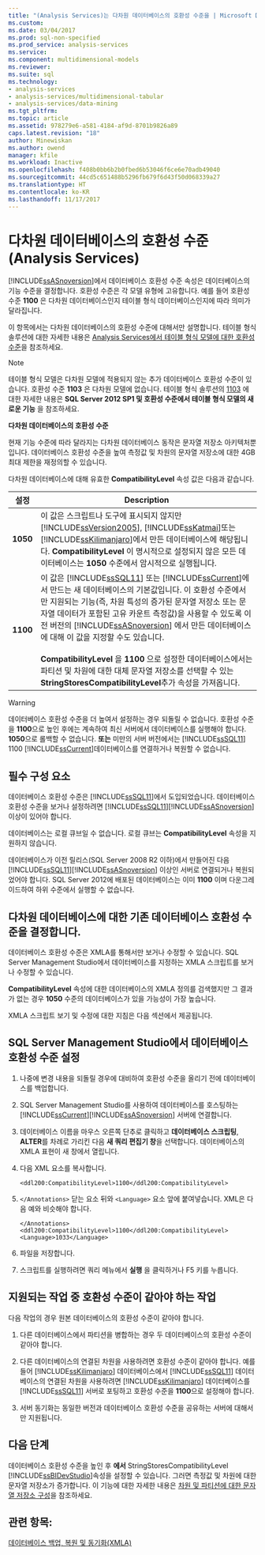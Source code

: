 ```yaml
---
title: "(Analysis Services)는 다차원 데이터베이스의 호환성 수준을 | Microsoft Docs"
ms.custom: 
ms.date: 03/04/2017
ms.prod: sql-non-specified
ms.prod_service: analysis-services
ms.service: 
ms.component: multidimensional-models
ms.reviewer: 
ms.suite: sql
ms.technology:
- analysis-services
- analysis-services/multidimensional-tabular
- analysis-services/data-mining
ms.tgt_pltfrm: 
ms.topic: article
ms.assetid: 978279e6-a581-4184-af9d-8701b9826a89
caps.latest.revision: "18"
author: Minewiskan
ms.author: owend
manager: kfile
ms.workload: Inactive
ms.openlocfilehash: f408b0bb6b2b0fbed6b53046f6ce6e70adb49040
ms.sourcegitcommit: 44cd5c651488b5296fb679f6d43f50d068339a27
ms.translationtype: HT
ms.contentlocale: ko-KR
ms.lasthandoff: 11/17/2017
---
```

# <a name="compatibility-level-of-a-multidimensional-database-analysis-services"></a>다차원 데이터베이스의 호환성 수준(Analysis Services)
  [!INCLUDE[ssASnoversion](../../includes/ssasnoversion-md.md)]에서 데이터베이스 호환성 수준 속성은 데이터베이스의 기능 수준을 결정합니다. 호환성 수준은 각 모델 유형에 고유합니다. 예를 들어 호환성 수준 **1100** 은 다차원 데이터베이스인지 테이블 형식 데이터베이스인지에 따라 의미가 달라집니다.  
  
 이 항목에서는 다차원 데이터베이스의 호환성 수준에 대해서만 설명합니다. 테이블 형식 솔루션에 대한 자세한 내용은 [Analysis Services에서 테이블 형식 모델에 대한 호환성 수준](../../analysis-services/tabular-models/compatibility-level-for-tabular-models-in-analysis-services.md)을 참조하세요.  
  
> [!NOTE]  
>  테이블 형식 모델은 다차원 모델에 적용되지 않는 추가 데이터베이스 호환성 수준이 있습니다. 호환성 수준 **1103** 은 다차원 모델에 없습니다. 테이블 형식 솔루션의 [1103](http://go.microsoft.com/fwlink/?LinkId=301727) 에 대한 자세한 내용은 **SQL Server 2012 SP1 및 호환성 수준에서 테이블 형식 모델의 새로운 기능** 을 참조하세요.  
  
 **다차원 데이터베이스의 호환성 수준**  
  
 현재 기능 수준에 따라 달라지는 다차원 데이터베이스 동작은 문자열 저장소 아키텍처뿐입니다. 데이터베이스 호환성 수준을 높여 측정값 및 차원의 문자열 저장소에 대한 4GB 최대 제한을 재정의할 수 있습니다.  
  
 다차원 데이터베이스에 대해 유효한 **CompatibilityLevel** 속성 값은 다음과 같습니다.  
  
|설정|Description|  
|-------------|-----------------|  
|**1050**|이 값은 스크립트나 도구에 표시되지 않지만 [!INCLUDE[ssVersion2005](../../includes/ssversion2005-md.md)], [!INCLUDE[ssKatmai](../../includes/sskatmai-md.md)]또는 [!INCLUDE[ssKilimanjaro](../../includes/sskilimanjaro-md.md)]에서 만든 데이터베이스에 해당됩니다. **CompatibilityLevel** 이 명시적으로 설정되지 않은 모든 데이터베이스는 **1050** 수준에서 암시적으로 실행됩니다.|  
|**1100**|이 값은 [!INCLUDE[ssSQL11](../../includes/sssql11-md.md)] 또는 [!INCLUDE[ssCurrent](../../includes/sscurrent-md.md)]에서 만드는 새 데이터베이스의 기본값입니다. 이 호환성 수준에서만 지원되는 기능(즉, 차원 특성의 증가된 문자열 저장소 또는 문자열 데이터가 포함된 고유 카운트 측정값)을 사용할 수 있도록 이전 버전의 [!INCLUDE[ssASnoversion](../../includes/ssasnoversion-md.md)] 에서 만든 데이터베이스에 대해 이 값을 지정할 수도 있습니다.<br /><br /> **CompatibilityLevel** 을 **1100** 으로 설정한 데이터베이스에서는 파티션 및 차원에 대한 대체 문자열 저장소를 선택할 수 있는 **StringStoresCompatibilityLevel**추가 속성을 가져옵니다.|  
  
> [!WARNING]  
>  데이터베이스 호환성 수준을 더 높여서 설정하는 경우 되돌릴 수 없습니다. 호환성 수준을 **1100**으로 높인 후에는 계속하여 최신 서버에서 데이터베이스를 실행해야 합니다. **1050**으로 롤백할 수 없습니다. **또는** 미만의 서버 버전에서는 [!INCLUDE[ssSQL11](../../includes/sssql11-md.md)] 1100 [!INCLUDE[ssCurrent](../../includes/sscurrent-md.md)]데이터베이스를 연결하거나 복원할 수 없습니다.  
  
## <a name="prerequisites"></a>필수 구성 요소  
 데이터베이스 호환성 수준은 [!INCLUDE[ssSQL11](../../includes/sssql11-md.md)]에서 도입되었습니다. 데이터베이스 호환성 수준을 보거나 설정하려면 [!INCLUDE[ssSQL11](../../includes/sssql11-md.md)][!INCLUDE[ssASnoversion](../../includes/ssasnoversion-md.md)] 이상이 있어야 합니다.  
  
 데이터베이스는 로컬 큐브일 수 없습니다. 로컬 큐브는 **CompatibilityLevel** 속성을 지원하지 않습니다.  
  
 데이터베이스가 이전 릴리스(SQL Server 2008 R2 이하)에서 만들어진 다음 [!INCLUDE[ssSQL11](../../includes/sssql11-md.md)][!INCLUDE[ssASnoversion](../../includes/ssasnoversion-md.md)] 이상인 서버로 연결되거나 복원되었어야 합니다. SQL Server 2012에 배포된 데이터베이스는 이미 **1100** 이며 다운그레이드하여 하위 수준에서 실행할 수 없습니다.  
  
## <a name="determine-the-existing-database-compatibility-level-for-a-multidimensional-database"></a>다차원 데이터베이스에 대한 기존 데이터베이스 호환성 수준을 결정합니다.  
 데이터베이스 호환성 수준은 XMLA를 통해서만 보거나 수정할 수 있습니다. SQL Server Management Studio에서 데이터베이스를 지정하는 XMLA 스크립트를 보거나 수정할 수 있습니다.  
  
 **CompatibilityLevel** 속성에 대한 데이터베이스의 XMLA 정의를 검색했지만 그 결과가 없는 경우 **1050** 수준의 데이터베이스가 있을 가능성이 가장 높습니다.  
  
 XMLA 스크립트 보기 및 수정에 대한 지침은 다음 섹션에서 제공됩니다.  
  
## <a name="set-the-database-compatibility-level-in-sql-server-management-studio"></a>SQL Server Management Studio에서 데이터베이스 호환성 수준 설정  
  
1.  나중에 변경 내용을 되돌릴 경우에 대비하여 호환성 수준을 올리기 전에 데이터베이스를 백업합니다.  
  
2.  SQL Server Management Studio를 사용하여 데이터베이스를 호스팅하는 [!INCLUDE[ssCurrent](../../includes/sscurrent-md.md)][!INCLUDE[ssASnoversion](../../includes/ssasnoversion-md.md)] 서버에 연결합니다.  
  
3.  데이터베이스 이름을 마우스 오른쪽 단추로 클릭하고 **데이터베이스 스크립팅**, **ALTER**를 차례로 가리킨 다음 **새 쿼리 편집기 창**을 선택합니다. 데이터베이스의 XMLA 표현이 새 창에서 열립니다.  
  
4.  다음 XML 요소를 복사합니다.  
  
    ```  
    <ddl200:CompatibilityLevel>1100</ddl200:CompatibilityLevel>  
    ```  
  
5.  `</Annotations>` 닫는 요소 뒤와 `<Language>` 요소 앞에 붙여넣습니다. XML은 다음 예와 비슷해야 합니다.  
  
    ```  
    </Annotations>  
    <ddl200:CompatibilityLevel>1100</ddl200:CompatibilityLevel>  
    <Language>1033</Language>  
    ```  
  
6.  파일을 저장합니다.  
  
7.  스크립트를 실행하려면 쿼리 메뉴에서 **실행** 을 클릭하거나 F5 키를 누릅니다.  
  
## <a name="supported-operations-that-require-the-same-compatibility-level"></a>지원되는 작업 중 호환성 수준이 같아야 하는 작업  
 다음 작업의 경우 원본 데이터베이스의 호환성 수준이 같아야 합니다.  
  
1.  다른 데이터베이스에서 파티션을 병합하는 경우 두 데이터베이스의 호환성 수준이 같아야 합니다.  
  
2.  다른 데이터베이스의 연결된 차원을 사용하려면 호환성 수준이 같아야 합니다. 예를 들어 [!INCLUDE[ssKilimanjaro](../../includes/sskilimanjaro-md.md)] 데이터베이스에서 [!INCLUDE[ssSQL11](../../includes/sssql11-md.md)] 데이터베이스의 연결된 차원을 사용하려면 [!INCLUDE[ssKilimanjaro](../../includes/sskilimanjaro-md.md)] 데이터베이스를 [!INCLUDE[ssSQL11](../../includes/sssql11-md.md)] 서버로 포팅하고 호환성 수준을 **1100**으로 설정해야 합니다.  
  
3.  서버 동기화는 동일한 버전과 데이터베이스 호환성 수준을 공유하는 서버에 대해서만 지원됩니다.  
  
## <a name="next-steps"></a>다음 단계  
 데이터베이스 호환성 수준을 높인 후 **에서** StringStoresCompatibilityLevel [!INCLUDE[ssBIDevStudio](../../includes/ssbidevstudio-md.md)]속성을 설정할 수 있습니다. 그러면 측정값 및 차원에 대한 문자열 저장소가 증가합니다. 이 기능에 대한 자세한 내용은 [차원 및 파티션에 대한 문자열 저장소 구성](../../analysis-services/multidimensional-models/configure-string-storage-for-dimensions-and-partitions.md)을 참조하세요.  
  
## <a name="see-also"></a>관련 항목:  
 [데이터베이스 백업, 복원 및 동기화&#40;XMLA&#41;](../../analysis-services/multidimensional-models-scripting-language-assl-xmla/backing-up-restoring-and-synchronizing-databases-xmla.md)  
  
  
